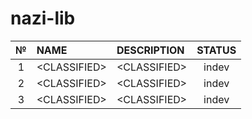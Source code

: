 # nazi-lib

|  №  |            NAME             |             DESCRIPTION              | STATUS |
| :-: | :-------------------------- | :----------------------------------- | :----: |
|  1  | \<CLASSIFIED>               | \<CLASSIFIED>                        |  indev |
|  2  | \<CLASSIFIED>               | \<CLASSIFIED>                        |  indev |
|  3  | \<CLASSIFIED>               | \<CLASSIFIED>                        |  indev |
